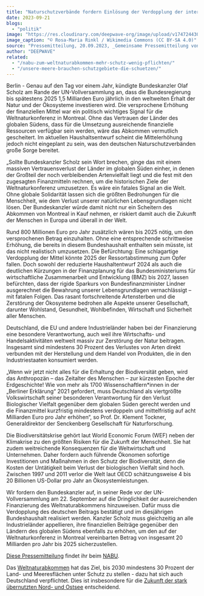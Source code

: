 ```yaml
---
title: "Naturschutzverbände fordern Einlösung der Verdopplung der internationalen Naturschutzfinanzierung Deutschlands"
date: 2023-09-21
blogs: 
  - "politik"
image: "https://res.cloudinary.com/deepwave-org/image/upload/v1747244300/deepwave.org/Naturschutz-Infoschild-scaled.jpg"
image_caption: "© Rosa-Maria Rinkl / Wikimedia Commons (CC BY-SA 4.0)"
source: "Pressemitteilung, 20.09.2023, _Gemeinsame Pressemitteilung von BUND, CfN, DNR, DUH, FUE, Greenpeace, NABU, Pro Wildlife, WWF, ZGF_"
author: "DEEPWAVE"
related: 
  - "/nabu-zum-weltnaturabkommen-mehr-schutz-wenig-pflichten/"
  - "/unsere-meere-brauchen-schutzgebiete-die-schuetzen/"
---
```


Berlin - Genau auf den Tag vor einem Jahr, kündigte Bundeskanzler Olaf Scholz am Rande der UN-Vollversammlung an, dass die Bundesregierung bis spätestens 2025 1,5 Milliarden Euro jährlich in den weltweiten Erhalt der Natur und der Ökosysteme investieren wird. Die versprochene Erhöhung der finanziellen Mittel war ein politisch wichtiges Signal für die Weltnaturkonferenz in Montreal. Ohne das Vertrauen der Länder des globalen Südens, dass für die Umsetzung ausreichende finanzielle Ressourcen verfügbar sein werden, wäre das Abkommen vermutlich gescheitert. Im aktuellen Haushaltsentwurf scheint die Mittelerhöhung jedoch nicht eingeplant zu sein, was den deutschen Naturschutzverbänden große Sorge bereitet.

„Sollte Bundeskanzler Scholz sein Wort brechen, ginge das mit einem massiven Vertrauensverlust der Länder im globalen Süden einher, in denen der Großteil der noch verbleibenden Artenvielfalt liegt und die fest mit den zugesagten Finanzmitteln rechnen, um die historischen Ziele der Weltnaturkonferenz umzusetzen. Es wäre ein fatales Signal an die Welt. Ohne globale Solidarität lassen sich die größten Bedrohungen für die Menschheit, wie dem Verlust unserer natürlichen Lebensgrundlagen nicht lösen. Der Bundeskanzler würde damit nicht nur ein Scheitern des Abkommen von Montreal in Kauf nehmen, er riskiert damit auch die Zukunft der Menschen in Europa und überall in der Welt.

Rund 800 Millionen Euro pro Jahr zusätzlich wären bis 2025 nötig, um den versprochenen Betrag einzuhalten. Ohne eine entsprechende schrittweise Erhöhung, die bereits in diesem Bundeshaushalt enthalten sein müsste, ist das nicht realistisch umzusetzen. Die Befürchtung: Eine schlagartige Verdopplung der Mittel könnte 2025 der Ressortabstimmung zum Opfer fallen. Doch sowohl der reduzierte Haushaltentwurf 2024 als auch die deutlichen Kürzungen in der Finanzplanung für das Bundesministeriums für wirtschaftliche Zusammenarbeit und Entwicklung (BMZ) bis 2027, lassen befürchten, dass der rigide Sparkurs von Bundesfinanzminister Lindner ausgerechnet die Bewahrung unserer Lebensgrundlagen vernachlässigt – mit fatalen Folgen. Das rasant fortschreitende Artensterben und die Zerstörung der Ökosysteme bedrohen alle Aspekte unserer Gesellschaft, darunter Wohlstand, Gesundheit, Wohlbefinden, Wirtschaft und Sicherheit aller Menschen.

Deutschland, die EU und andere Industrieländer haben bei der Finanzierung eine besondere Verantwortung, auch weil ihre Wirtschafts- und Handelsaktivitäten weltweit massiv zur Zerstörung der Natur beitragen. Insgesamt sind mindestens 30 Prozent des Verlustes von Arten direkt verbunden mit der Herstellung und dem Handel von Produkten, die in den Industriestaaten konsumiert werden.

„Wenn wir jetzt nicht alles für die Erhaltung der Biodiversität geben, wird das Anthropozän – das Zeitalter des Menschen – zur kürzesten Epoche der Erdgeschichte! Wie von mehr als 1700 Wissenschaftlern\*innen in der „Berliner Erklärung“ 2021 gefordert, muss Deutschland als viertgrößte Volkswirtschaft seiner besonderen Verantwortung für den Verlust Biologischer Vielfalt gegenüber dem globalen Süden gerecht werden und die Finanzmittel kurzfristig mindestens verdoppeln und mittelfristig auf acht Milliarden Euro pro Jahr erhöhen“, so Prof. Dr. Klement Tockner, Generaldirektor der Senckenberg Gesellschaft für Naturforschung.

Die Biodiversitätskrise gehört laut World Economic Forum (WEF) neben der Klimakrise zu den größten Risiken für die Zukunft der Menschheit. Sie hat zudem weitreichende Konsequenzen für die Weltwirtschaft und Unternehmen. Daher fordern auch führende Ökonomen sofortige Investitionen und Maßnahmen in den Schutz der Biodiversität, denn die Kosten der Untätigkeit beim Verlust der biologischen Vielfalt sind hoch. Zwischen 1997 und 2011 verlor die Welt laut OECD schätzungsweise 4 bis 20 Billionen US-Dollar pro Jahr an Ökosystemleistungen.

Wir fordern den Bundeskanzler auf, in seiner Rede vor der UN-Vollversammlung am 22. September auf die Dringlichkeit der ausreichenden Finanzierung des Weltnaturabkommens hinzuweisen. Dafür muss die Verdopplung des deutschen Beitrags bestätigt und im diesjährigen Bundeshaushalt realisiert werden. Kanzler Scholz muss gleichzeitig an alle Industrieländer appellieren, ihre finanziellen Beiträge gegenüber den Ländern des globalen Südens ebenfalls zu erhöhen, um den auf der Weltnaturkonferenz in Montreal vereinbarten Betrag von insgesamt 20 Milliarden pro Jahr bis 2025 sicherzustellen.

[Diese Pressemitteilung](https://www.nabu.de/presse/pressemitteilungen/index.php?popup=true&show=38762&db=presseservice) findet ihr beim [NABU](https://www.nabu.de/).

Das [Weltnaturabkommen](https://www.deepwave.org/nabu-zum-weltnaturabkommen-mehr-schutz-wenig-pflichten/) hat das Ziel, bis 2030 mindestens 30 Prozent der Land- und Meeresflächen unter Schutz zu stellen - dazu hat sich auch Deutschland verpflichtet. Dies ist insbesondere für die [Zukunft der stark übernutzten Nord- und Ostsee](https://www.deepwave.org/unsere-meere-brauchen-schutzgebiete-die-schuetzen/) entscheidend.
